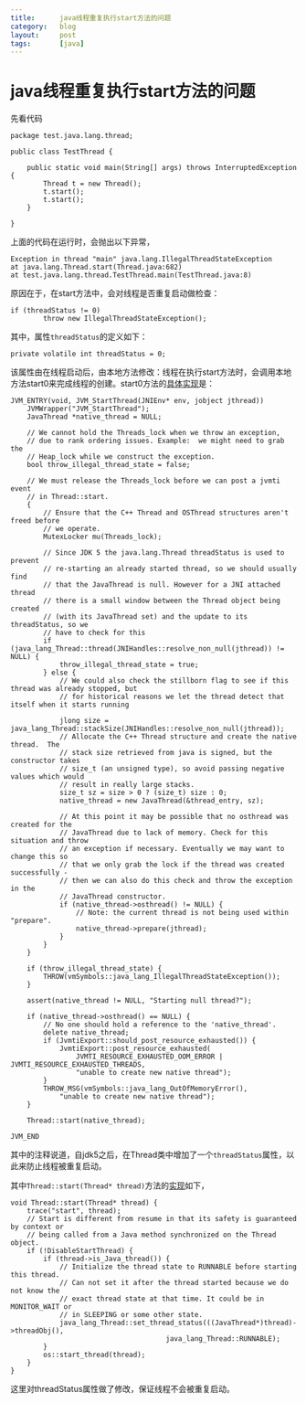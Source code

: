 ```yaml
---
title:      java线程重复执行start方法的问题
category:   blog
layout:     post
tags:       [java]
---
```


java线程重复执行start方法的问题
=================


先看代码

    package test.java.lang.thread;
    
    public class TestThread {
    
        public static void main(String[] args) throws InterruptedException {
            Thread t = new Thread();
            t.start();
            t.start();
        }
    
    }
    

上面的代码在运行时，会抛出以下异常，

    Exception in thread "main" java.lang.IllegalThreadStateException
    at java.lang.Thread.start(Thread.java:682)
    at test.java.lang.thread.TestThread.main(TestThread.java:8)
    

原因在于，在start方法中，会对线程是否重复启动做检查：

    if (threadStatus != 0)
            throw new IllegalThreadStateException();
    

其中，属性`threadStatus`的定义如下：

    private volatile int threadStatus = 0;
    

该属性由在线程启动后，由本地方法修改：线程在执行start方法时，会调用本地方法start0来完成线程的创建。start0方法的[具体实现][1]是：

    JVM_ENTRY(void, JVM_StartThread(JNIEnv* env, jobject jthread))
        JVMWrapper("JVM_StartThread");
        JavaThread *native_thread = NULL;
    
        // We cannot hold the Threads_lock when we throw an exception,
        // due to rank ordering issues. Example:  we might need to grab the
        // Heap_lock while we construct the exception.
        bool throw_illegal_thread_state = false;
    
        // We must release the Threads_lock before we can post a jvmti event
        // in Thread::start.
        {
            // Ensure that the C++ Thread and OSThread structures aren't freed before
            // we operate.
            MutexLocker mu(Threads_lock);
    
            // Since JDK 5 the java.lang.Thread threadStatus is used to prevent
            // re-starting an already started thread, so we should usually find
            // that the JavaThread is null. However for a JNI attached thread
            // there is a small window between the Thread object being created
            // (with its JavaThread set) and the update to its threadStatus, so we
            // have to check for this
            if (java_lang_Thread::thread(JNIHandles::resolve_non_null(jthread)) != NULL) {
                throw_illegal_thread_state = true;
            } else {
                // We could also check the stillborn flag to see if this thread was already stopped, but
                // for historical reasons we let the thread detect that itself when it starts running
    
                jlong size = java_lang_Thread::stackSize(JNIHandles::resolve_non_null(jthread));
                // Allocate the C++ Thread structure and create the native thread.  The
                // stack size retrieved from java is signed, but the constructor takes
                // size_t (an unsigned type), so avoid passing negative values which would
                // result in really large stacks.
                size_t sz = size > 0 ? (size_t) size : 0;
                native_thread = new JavaThread(&thread_entry, sz);
    
                // At this point it may be possible that no osthread was created for the
                // JavaThread due to lack of memory. Check for this situation and throw
                // an exception if necessary. Eventually we may want to change this so
                // that we only grab the lock if the thread was created successfully -
                // then we can also do this check and throw the exception in the
                // JavaThread constructor.
                if (native_thread->osthread() != NULL) {
                    // Note: the current thread is not being used within "prepare".
                    native_thread->prepare(jthread);
                }
            }
        }
    
        if (throw_illegal_thread_state) {
            THROW(vmSymbols::java_lang_IllegalThreadStateException());
        }
    
        assert(native_thread != NULL, "Starting null thread?");
    
        if (native_thread->osthread() == NULL) {
            // No one should hold a reference to the 'native_thread'.
            delete native_thread;
            if (JvmtiExport::should_post_resource_exhausted()) {
                JvmtiExport::post_resource_exhausted(
                    JVMTI_RESOURCE_EXHAUSTED_OOM_ERROR | JVMTI_RESOURCE_EXHAUSTED_THREADS,
                    "unable to create new native thread");
            }
            THROW_MSG(vmSymbols::java_lang_OutOfMemoryError(),
                "unable to create new native thread");
        }
    
        Thread::start(native_thread);
    
    JVM_END
    

其中的注释说道，自jdk5之后，在Thread类中增加了一个`threadStatus`属性，以此来防止线程被重复启动。

其中`Thread::start(Thread* thread)`方法的[实现][2]如下，

    void Thread::start(Thread* thread) {
        trace("start", thread);
        // Start is different from resume in that its safety is guaranteed by context or
        // being called from a Java method synchronized on the Thread object.
        if (!DisableStartThread) {
            if (thread->is_Java_thread()) {
                // Initialize the thread state to RUNNABLE before starting this thread.
                // Can not set it after the thread started because we do not know the
                // exact thread state at that time. It could be in MONITOR_WAIT or
                // in SLEEPING or some other state.
                java_lang_Thread::set_thread_status(((JavaThread*)thread)->threadObj(),
                                          java_lang_Thread::RUNNABLE);
            }
            os::start_thread(thread);
        }
    }
    

这里对threadStatus属性做了修改，保证线程不会被重复启动。

[1]:    http://hg.openjdk.java.net/jdk7u/jdk7u/hotspot/file/ae4adc1492d1/src/share/vm/prims/jvm.cpp
[2]:    http://hg.openjdk.java.net/jdk7u/jdk7u/hotspot/file/ae4adc1492d1/src/share/vm/runtime/thread.cpp
